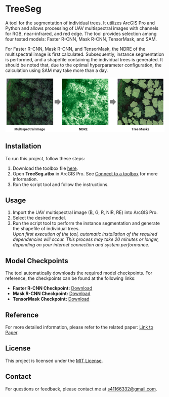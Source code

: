 # TreeSeg

A tool for the segmentation of individual trees. It utilizes ArcGIS Pro and Python and allows processing of UAV multispectral images with channels for RGB, near-infrared, and red edge. The tool provides selection among four tested models: Faster R-CNN, Mask R-CNN, TensorMask, and SAM.

For Faster R-CNN, Mask R-CNN, and TensorMask, the NDRE of the multispectral image is first calculated. Subsequently, instance segmentation is performed, and a shapefile containing the individual trees is generated. It should be noted that, due to the optimal hyperparameter configuration, the calculation using SAM may take more than a day.

![Tree Segmentation Example](img/example.png)

## Installation

To run this project, follow these steps:

1. Download the toolbox file [here](https://github.com/soenke-sp/TreeSeg/raw/main/toolbox/TreeSeg.atbx).
2. Open **TreeSeg.atbx** in ArcGIS Pro. See [Connect to a toolbox](https://pro.arcgis.com/en/pro-app/latest/help/projects/connect-to-a-toolbox.htm) for more information.
3. Run the script tool and follow the instructions.

## Usage

1. Import the UAV multispectral image (B, G, R, NIR, RE) into ArcGIS Pro.
2. Select the desired model.
3. Run the script tool to perform the instance segmentation and generate the shapefile of individual trees.  
*Upon first execution of the tool, automatic installation of the required dependencies will occur. This process may take 20 minutes or longer, depending on your internet connection and system performance.*

## Model Checkpoints
The tool automatically downloads the required model checkpoints. For reference, the checkpoints can be found at the following links:

- **Faster R-CNN Checkpoint:** [Download](https://cloud.thws.de/s/kWYdrbqdy4nWig8/download/faster_rcnn_cp.pth)
- **Mask R-CNN Checkpoint:** [Download](https://cloud.thws.de/s/3aSkti5gf9JwCmp/download/mask_rcnn_cp.pth)
- **TensorMask Checkpoint:** [Download](https://cloud.thws.de/s/7ncMw99tdRksroA/download/tensormask_cp.pth)


## Reference
For more detailed information, please refer to the related paper: [Link to Paper]().

## License

This project is licensed under the [MIT License](LICENSE).

## Contact

For questions or feedback, please contact me at [s41166332@gmail.com](mailto:s41166332@gmail.com).
